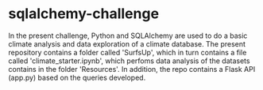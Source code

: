 # sqlalchemy-challenge

In the present challenge, Python and SQLAlchemy are used to do a basic climate analysis and data exploration of a climate database.
The present repository contains a folder called 'SurfsUp', which in turn contains a file called 'climate_starter.ipynb', which perfoms data analysis of the datasets contains in the folder 'Resources'. 
In addition, the repo contains a Flask API (app.py) based on the queries developed.
